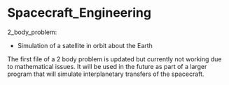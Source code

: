 # Spacecraft_Engineering

2_body_problem:
- Simulation of a satellite in orbit about the Earth

The first file of a 2 body problem is updated but currently not working due to mathematical issues. It will be used in the future as part of a larger program that will simulate interplanetary transfers of the spacecraft.
